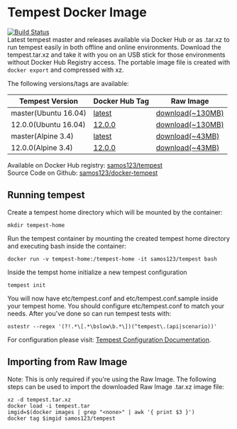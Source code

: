 # Tempest Docker Image

[![Build Status](https://travis-ci.org/samos123/docker-tempest.svg?branch=master)](https://travis-ci.org/samos123/docker-tempest)  
Latest tempest master and releases available via Docker Hub or as .tar.xz to run
tempest easily in both offline and online environments. Download the tempest.tar.xz
and take it with you on an USB stick for those environments without Docker
Hub Registry access. The portable image file is created with
`docker export` and compressed with xz.

The following versions/tags are available:

| Tempest Version  |  Docker Hub Tag  | Raw Image  |
| ---------------- |  --------------- | ---------- |
| master(Ubuntu 16.04) |  [latest](https://hub.docker.com/r/samos123/tempest/tags/) | [download(~130MB)](https://bintray.com/samos123/generic/download_file?file_path=tempest-master.tar.xz) |
| 12.0.0(Ubuntu 16.04) |  [12.0.0](https://hub.docker.com/r/samos123/tempest/tags/) | [download(~130MB)](https://bintray.com/samos123/generic/download_file?file_path=tempest-12.0.0.tar.xz) |
| master(Alpine 3.4) |  [latest](https://hub.docker.com/r/samos123/tempest/tags/) | [download(~43MB)](https://bintray.com/samos123/generic/download_file?file_path=tempest-alpine-master.tar.xz) |
| 12.0.0(Alpine 3.4) |  [12.0.0](https://hub.docker.com/r/samos123/tempest/tags/) | [download(~43MB)](https://bintray.com/samos123/generic/download_file?file_path=tempest-alpine-12.0.0.tar.xz) |

Available on Docker Hub registry: [samos123/tempest](https://hub.docker.com/r/samos123/tempest/)  
Source Code on Github: [samos123/docker-tempest](https://github.com/samos123/docker-tempest)

## Running tempest

Create a tempest home directory which will be mounted by the container:

    mkdir tempest-home

Run the tempest container by mounting the created tempest home directory
and executing bash inside the container:

    docker run -v tempest-home:/tempest-home -it samos123/tempest bash

Inside the tempst home initialize a new tempest configuration

    tempest init

You will now have etc/tempest.conf and etc/tempest.conf.sample inside
your tempest home. You should configure etc/tempest.conf to match your needs.
After you've done so can run tempest tests with:

    ostestr --regex '(?!.*\[.*\bslow\b.*\])(^tempest\.(api|scenario))'

For configuration please visit: [Tempest Configuration Documentation](http://docs.openstack.org/developer/tempest/configuration.html).

## Importing from Raw Image
Note: This is only required if you're using the Raw Image.
The following steps can be used to import the downloaded Raw Image .tar.xz image file:

    xz -d tempest.tar.xz
    docker load -i tempest.tar
    imgid=$(docker images | grep "<none>" | awk '{ print $3 }')
    docker tag $imgid samos123/tempest

